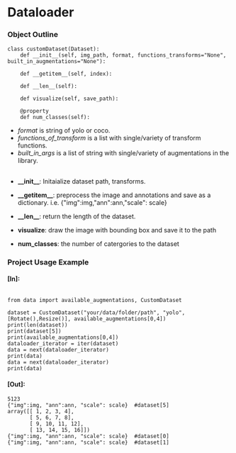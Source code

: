 
  

  

# Dataloader

### Object Outline

```
class customDataset(Dataset):
    def __init__(self, img_path, format, functions_transforms="None", built_in_augmentations="None"):

    def __getitem__(self, index):

    def __len__(self):

    def visualize(self, save_path):

    @property
    def num_classes(self):

```

- *format* is string of yolo or coco.
- *_functions_of_transform_* is a list with single/variety of transform functions.
- *_built_in_args_* is a list of string with single/variety of augmentations in the library.

##
* __**\_\_init\_\_**__: Initaialize dataset path, transforms.

* __**\_\_getitem\_\_**__: preprocess the image and annotations and save as a dictionary. i.e. {"img":img,"ann":ann,"scale": scale}

* __**\_\_len\_\_**__: return the length of the dataset.

* __**visualize**__: draw the image with bounding box and save it to the path

* __**num_classes**__: the number of catergories to the dataset

  

  

### Project Usage Example

#### [In]:

```

from data import available_augmentations, CustomDataset

dataset = CustomDataset("your/data/folder/path", "yolo", [Rotate(),Resize()], available_augmentations[0,4])
print(len(dataset))
print(dataset[5])
print(available_augmentations[0,4])
dataloader_iterator = iter(dataset)
data = next(dataloader_iterator)
print(data)
data = next(dataloader_iterator)
print(data)

```

#### [Out]:

```
5123
{"img":img, "ann":ann, "scale": scale}  #dataset[5]
array([[ 1, 2, 3, 4],
       [ 5, 6, 7, 8],
       [ 9, 10, 11, 12],
       [ 13, 14, 15, 16]])
{"img":img, "ann":ann, "scale": scale}  #dataset[0]
{"img":img, "ann":ann, "scale": scale}  #dataset[1]
```
